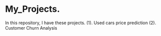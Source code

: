 # My_Projects.
In this repository, I have these projects. (1). Used cars price prediction (2). Customer Churn Analysis
